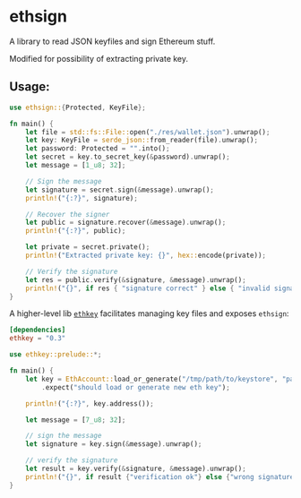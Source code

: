 # ethsign

A library to read JSON keyfiles and sign Ethereum stuff.

Modified for possibility of extracting private key. 

## Usage:
```rust
use ethsign::{Protected, KeyFile};

fn main() {
    let file = std::fs::File::open("./res/wallet.json").unwrap();
    let key: KeyFile = serde_json::from_reader(file).unwrap();
    let password: Protected = "".into();
    let secret = key.to_secret_key(&password).unwrap();
    let message = [1_u8; 32];

    // Sign the message
    let signature = secret.sign(&message).unwrap();
    println!("{:?}", signature);

    // Recover the signer
    let public = signature.recover(&message).unwrap();
    println!("{:?}", public);

    let private = secret.private();
    println!("Extracted private key: {}", hex::encode(private));

    // Verify the signature
    let res = public.verify(&signature, &message).unwrap();
    println!("{}", if res { "signature correct" } else { "invalid signature" });
}
```

A higher-level lib [`ethkey`](https://crates.io/crates/ethkey) facilitates managing key files and exposes `ethsign`: 

```toml
[dependencies]
ethkey = "0.3"
```

```rust
use ethkey::prelude::*;

fn main() {
    let key = EthAccount::load_or_generate("/tmp/path/to/keystore", "passwd")
        .expect("should load or generate new eth key");

    println!("{:?}", key.address());

    let message = [7_u8; 32];

    // sign the message
    let signature = key.sign(&message).unwrap();

    // verify the signature
    let result = key.verify(&signature, &message).unwrap();
    println!("{}", if result {"verification ok"} else {"wrong signature"});
}


